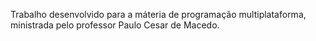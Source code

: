 Trabalho desenvolvido para a máteria de programação multiplataforma, ministrada pelo professor Paulo Cesar de Macedo.
